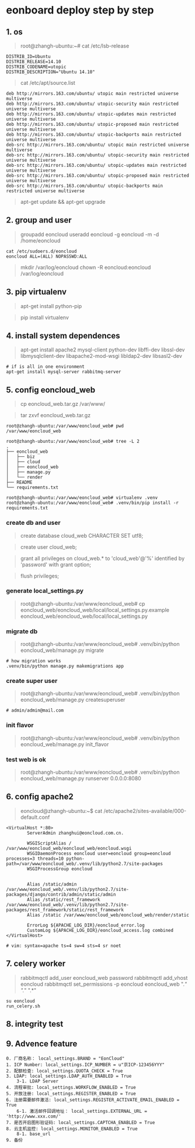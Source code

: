 # eonboard deploy step by step

## 1. os
>root@zhangh-ubuntu:~# cat /etc/lsb-release

	DISTRIB_ID=Ubuntu
	DISTRIB_RELEASE=14.10
	DISTRIB_CODENAME=utopic
	DISTRIB_DESCRIPTION="Ubuntu 14.10"

>cat /etc/apt/source.list

	deb http://mirrors.163.com/ubuntu/ utopic main restricted universe multiverse
	deb http://mirrors.163.com/ubuntu/ utopic-security main restricted universe multiverse
	deb http://mirrors.163.com/ubuntu/ utopic-updates main restricted universe multiverse
	deb http://mirrors.163.com/ubuntu/ utopic-proposed main restricted universe multiverse
	deb http://mirrors.163.com/ubuntu/ utopic-backports main restricted universe multiverse
	deb-src http://mirrors.163.com/ubuntu/ utopic main restricted universe multiverse
	deb-src http://mirrors.163.com/ubuntu/ utopic-security main restricted universe multiverse
	deb-src http://mirrors.163.com/ubuntu/ utopic-updates main restricted universe multiverse
	deb-src http://mirrors.163.com/ubuntu/ utopic-proposed main restricted universe multiverse
	deb-src http://mirrors.163.com/ubuntu/ utopic-backports main restricted universe multiverse

>apt-get update && apt-get upgrade

## 2. group and user

>groupadd eoncloud
>useradd eoncloud -g eoncloud -m -d /home/eoncloud

  	cat /etc/sudoers.d/eoncloud
	eoncloud ALL=(ALL) NOPASSWD:ALL

>mkdir /var/log/eoncloud
>chown -R eoncloud:eoncloud /var/log/eoncloud

## 3. pip virtualenv

>apt-get install python-pip

>pip install virtualenv

## 4. install system dependences

>apt-get install apache2 mysql-client python-dev libffi-dev libssl-dev libmysqlclient-dev libapache2-mod-wsgi libldap2-dev libsasl2-dev

    # if is all in one environment
    apt-get install mysql-server rabbitmq-server

## 5. config eoncloud_web
>cp eoncloud_web.tar.gz /var/www/

>tar zxvf eoncloud_web.tar.gz

	root@zhangh-ubuntu:/var/www/eoncloud_web# pwd
	/var/www/eoncloud_web

	root@zhangh-ubuntu:/var/www/eoncloud_web# tree -L 2
	.
	├── eoncloud_web
	│   ├── biz
	│   ├── cloud
	│   ├── eoncloud_web
	│   ├── manage.py
	│   └── render
	├── README
	└── requirements.txt

	root@zhangh-ubuntu:/var/www/eoncloud_web# virtualenv .venv
	root@zhangh-ubuntu:/var/www/eoncloud_web# .venv/bin/pip install -r requirements.txt

### create db and user

>create database cloud_web CHARACTER SET utf8;

>create user cloud_web;

>grant all privileges on cloud_web.* to 'cloud_web'@'%' identified by 'password' with grant option;

>flush privileges;

### generate local_settings.py

> root@zhangh-ubuntu:/var/www/eoncloud_web# cp eoncloud_web/eoncloud_web/local/local_settings.py.example \
> eoncloud_web/eoncloud_web/local/local_settings.py

### migrate db
>root@zhangh-ubuntu:/var/www/eoncloud_web# .venv/bin/python eoncloud_web/manage.py migrate

	# how migration works
	.venv/bin/python manage.py makemigrations app

### create super user

>root@zhangh-ubuntu:/var/www/eoncloud_web# .venv/bin/python eoncloud_web/manage.py createsuperuser

    # admin/admin@mail.com

### init flavor

>root@zhangh-ubuntu:/var/www/eoncloud_web# .venv/bin/python eoncloud_web/manage.py init_flavor

### test web is ok

>root@zhangh-ubuntu:/var/www/eoncloud_web# .venv/bin/python eoncloud_web/manage.py runserver 0.0.0.0:8080

## 6. config apache2
>eoncloud@zhangh-ubuntu:~$ cat /etc/apache2/sites-available/000-default.conf

	<VirtualHost *:80>
	        ServerAdmin zhanghui@eoncloud.com.cn.

	        WSGIScriptAlias / /var/www/eoncloud_web/eoncloud_web/eoncloud.wsgi
	        WSGIDaemonProcess eoncloud user=eoncloud group=eoncloud processes=3 threads=10 python-path=/var/www/eoncloud_web/.venv/lib/python2.7/site-packages
	        WSGIProcessGroup eoncloud


	        Alias /static/admin /var/www/eoncloud_web/.venv/lib/python2.7/site-packages/django/contrib/admin/static/admin
	        Alias /static/rest_framework /var/www/eoncloud_web/.venv/lib/python2.7/site-packages/rest_framework/static/rest_framework
	        Alias /static /var/www/eoncloud_web/eoncloud_web/render/static

	        ErrorLog ${APACHE_LOG_DIR}/eoncloud_error.log
	        CustomLog ${APACHE_LOG_DIR}/eoncloud_access.log combined
	</VirtualHost>

	# vim: syntax=apache ts=4 sw=4 sts=4 sr noet


## 7. celery worker

>rabbitmqctl add_user eoncloud_web password
>rabbitmqctl add_vhost eoncloud
>rabbitmqctl set_permissions -p eoncloud eoncloud_web ".*" ".*" ".*"

    su eoncloud
    run_celery.sh


## 8. integrity test

## 9. Advence feature
    
    0. 厂商名称： local_settings.BRAND = "EonCloud"
    1. ICP Number: local_settings.ICP_NUMBER = u"京ICP-123456YYY"
    2. 配额检查: local_settings.QUOTA_CHECK = True
    3. LDAP: local_settings.LDAP_AUTH_ENABLED = True
        3-1. LDAP Server
    4. 流程审批: local_settings.WORKFLOW_ENABLED = True
    5. 开放注册: local_settings.REGISTER_ENABLED = True
    6. 注册需要邮件激活: local_settings.REGISTER_ACTIVATE_EMAIL_ENABLED = True
        6-1. 激活邮件回调地址： local_settings.EXTERNAL_URL = 'http://www.xxx.com/'
    7. 是否开启图形验证码: local_settings.CAPTCHA_ENABLED = True
    8. 云主机监控: local_settings.MONITOR_ENABLED = True 
        8-1. base_url
    9. 备份
